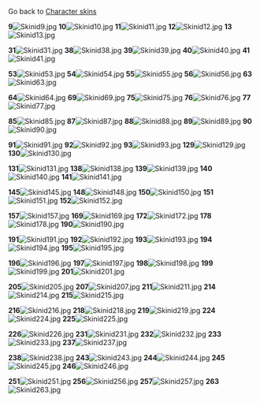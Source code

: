 Go back to [Character skins](/docs/character_skins.md "wikilink")

**9**![Skinid9.jpg](/images/skinid9.jpg) **10**![Skinid10.jpg](/images/skinid10.jpg) **11**![Skinid11.jpg](/images/skinid11.jpg) **12**![Skinid12.jpg](/images/skinid12.jpg) **13**![Skinid13.jpg](/images/skinid13.jpg)

**31**![Skinid31.jpg](/images/skinid31.jpg) **38**![Skinid38.jpg](/images/skinid38.jpg) **39**![Skinid39.jpg](/images/skinid39.jpg) **40**![Skinid40.jpg](/images/skinid40.jpg) **41**![Skinid41.jpg](/images/skinid41.jpg)

**53**![Skinid53.jpg](/images/skinid53.jpg) **54**![Skinid54.jpg](/images/skinid54.jpg) **55**![Skinid55.jpg](/images/skinid55.jpg) **56**![Skinid56.jpg](/images/skinid56.jpg) **63**![Skinid63.jpg](/images/skinid63.jpg)

**64**![Skinid64.jpg](/images/skinid64.jpg) **69**![Skinid69.jpg](/images/skinid69.jpg) **75**![Skinid75.jpg](/images/skinid75.jpg) **76**![Skinid76.jpg](/images/skinid76.jpg) **77**![Skinid77.jpg](/images/skinid77.jpg)

**85**![Skinid85.jpg](/images/skinid85.jpg) **87**![Skinid87.jpg](/images/skinid87.jpg) **88**![Skinid88.jpg](/images/skinid88.jpg) **89**![Skinid89.jpg](/images/skinid89.jpg) **90**![Skinid90.jpg](/images/skinid90.jpg)

**91**![Skinid91.jpg](/images/skinid91.jpg) **92**![Skinid92.jpg](/images/skinid92.jpg) **93**![Skinid93.jpg](/images/skinid93.jpg) **129**![Skinid129.jpg](/images/skinid129.jpg) **130**![Skinid130.jpg](/images/skinid130.jpg)

**131**![Skinid131.jpg](/images/skinid131.jpg) **138**![Skinid138.jpg](/images/skinid138.jpg) **139**![Skinid139.jpg](/images/skinid139.jpg) **140**![Skinid140.jpg](/images/skinid140.jpg) **141**![Skinid141.jpg](/images/skinid141.jpg)

**145**![Skinid145.jpg](/images/skinid145.jpg) **148**![Skinid148.jpg](/images/skinid148.jpg) **150**![Skinid150.jpg](/images/skinid150.jpg) **151**![Skinid151.jpg](/images/skinid151.jpg) **152**![Skinid152.jpg](/images/skinid152.jpg)

**157**![Skinid157.jpg](/images/skinid157.jpg) **169**![Skinid169.jpg](/images/skinid169.jpg) **172**![Skinid172.jpg](/images/skinid172.jpg) **178**![Skinid178.jpg](/images/skinid178.jpg) **190**![Skinid190.jpg](/images/skinid190.jpg)

**191**![Skinid191.jpg](/images/skinid191.jpg) **192**![Skinid192.jpg](/images/skinid192.jpg) **193**![Skinid193.jpg](/images/skinid193.jpg) **194**![Skinid194.jpg](/images/skinid194.jpg) **195**![Skinid195.jpg](/images/skinid195.jpg)

**196**![Skinid196.jpg](/images/skinid196.jpg) **197**![Skinid197.jpg](/images/skinid197.jpg) **198**![Skinid198.jpg](/images/skinid198.jpg) **199**![Skinid199.jpg](/images/skinid199.jpg) **201**![Skinid201.jpg](/images/skinid201.jpg)

**205**![Skinid205.jpg](/images/skinid205.jpg) **207**![Skinid207.jpg](/images/skinid207.jpg) **211**![Skinid211.jpg](/images/skinid211.jpg) **214**![Skinid214.jpg](/images/skinid214.jpg) **215**![Skinid215.jpg](/images/skinid215.jpg)

**216**![Skinid216.jpg](/images/skinid216.jpg) **218**![Skinid218.jpg](/images/skinid218.jpg) **219**![Skinid219.jpg](/images/skinid219.jpg) **224**![Skinid224.jpg](/images/skinid224.jpg) **225**![Skinid225.jpg](/images/skinid225.jpg)

**226**![Skinid226.jpg](/images/skinid226.jpg) **231**![Skinid231.jpg](/images/skinid231.jpg) **232**![Skinid232.jpg](/images/skinid232.jpg) **233**![Skinid233.jpg](/images/skinid233.jpg) **237**![Skinid237.jpg](/images/skinid237.jpg)

**238**![Skinid238.jpg](/images/skinid238.jpg) **243**![Skinid243.jpg](/images/skinid243.jpg) **244**![Skinid244.jpg](/images/skinid244.jpg) **245**![Skinid245.jpg](/images/skinid245.jpg) **246**![Skinid246.jpg](/images/skinid246.jpg)

**251**![Skinid251.jpg](/images/skinid251.jpg) **256**![Skinid256.jpg](/images/skinid256.jpg) **257**![Skinid257.jpg](/images/skinid257.jpg) **263**![Skinid263.jpg](/images/skinid263.jpg)
